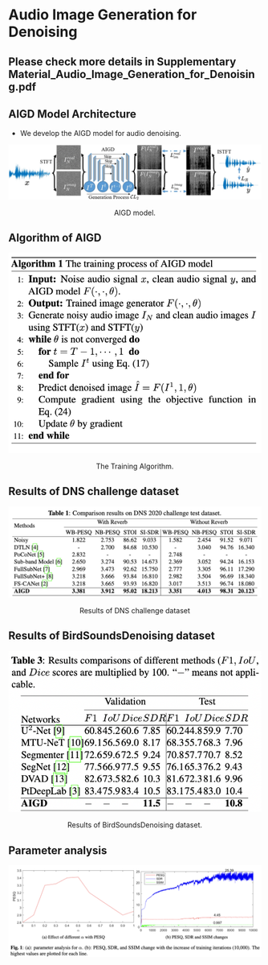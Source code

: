 # Audio Image Generation for Denoising

## Please check more details in Supplementary Material_Audio_Image_Generation_for_Denoising.pdf

## AIGD Model Architecture

- We develop the AIGD model for audio denoising. 

<div align="center">
    <img src="Figs/AIGD.png" alt="Image Generation with WD-Mamba ">
    <p>AIGD model.</p>
</div>

## Algorithm of AIGD

<div align="center">
    <img src="Figs/alg.png" alt=algo">
    <p>The Training Algorithm.</p>
</div>

## Results of DNS challenge dataset

<div align="center">
    <img src="Figs/DNS.png" alt="Generated samples on CelebAHQ daatset">
    <p>Results of DNS challenge dataset </p>
</div>

## Results of BirdSoundsDenoising dataset

<div align="center">
    <img src="Figs/bird.png" alt="FID metric of several models">
    <p> Results of BirdSoundsDenoising dataset.</p>
</div>


## Parameter analysis

<div align="center">
    <img src="Figs/para.png" alt="FID metric of several models">
    <p></p>
</div>
